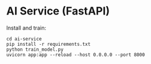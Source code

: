 # AI Service (FastAPI)

Install and train:

```
cd ai-service
pip install -r requirements.txt
python train_model.py
uvicorn app:app --reload --host 0.0.0.0 --port 8000
```
